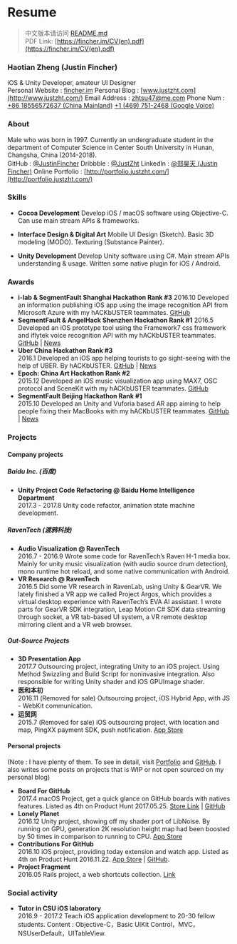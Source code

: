 # Resume

> 中文版本请访问 [README.md](README.md)  
> PDF Link: [https://fincher.im/CV(en).pdf](https://fincher.im/CV(en).pdf)

### Haotian Zheng (Justin Fincher)
iOS & Unity Developer, amateur UI Designer   
Personal Website : [fincher.im](https://fincher.im/)
Personal Blog : [www.justzht.com](http://www.justzht.com/)
Email Address : [zhtsu47@me.com](mailto:zhtsu47@me.com) 
Phone Num :
[+86 18556572637 (China Mainland)](tel:+86-185-5657-2637)
[+1 (469) 751-2468 (Google Voice)](tel:+1-469-751-2468)

### About
Male who was born in 1997. Currently an undergraduate student in the department of Computer Science in Center South University in Hunan, Changsha, China (2014-2018).    
GitHub : [@JustinFincher](https://github.com/JustinFincher)
Dribbble : [@JustZht](https://dribbble.com/JustZht)
LinkedIn : [@郑昊天 (Justin Fincher)](https://www.linkedin.com/in/昊天-郑-6ba0b0b2/)
Online Portfolio : [http://portfolio.justzht.com/](http://portfolio.justzht.com/)

### Skills
- **Cocoa Development**
Develop iOS / macOS software using Objective-C. Can use main stream APIs & frameworks.

- **Interface Design & Digital Art**
Mobile UI Design (Sketch). Basic 3D modeling (MODO). Texturing (Substance Painter).

- **Unity Development**
Develop Unity software using C#. Main stream APIs understanding & usage. Written some native plugin for iOS / Android.

### Awards  
- **i-lab & SegmentFault Shanghai Hackathon Rank #3**
2016.10 Developed an information publishing iOS app using the image recognition API from Microsoft Azure with my hACKbUSTER teammates.  [GitHub](https://github.com/hACKbUSTER/ConnectPlusPlus)  
- **SegmentFault & AngelHack Shenzhen Hackathon Rank #1**
2016.5 Developed an iOS prototype tool using the Framework7 css framework and iflytek voice recognition API with my hACKbUSTER teammates.  [GitHub](https://github.com/hACKbUSTER/ProjectDaVinci) | [News](https://segmentfault.com/a/1190000005656846)  
- **Uber China Hackathon  Rank #3**   
2016.1 Developed an iOS app helping tourists to go sight-seeing with the help of UBER. By hACKbUSTER. [GitHub](https://github.com/hACKbUSTER/UberGuide-iOS) | [News](https://segmentfault.com/a/1190000004372053)    
- **Epoch: China Art Hackathon Rank #2**  
2015.12 Developed an iOS music visualization app using MAX7, OSC protocol and SceneKit with my hACKbUSTER teammates. [GitHub](https://github.com/hACKbUSTER/Renaissance)  
- **SegmentFault Beijing Hackathon Rank #1**  
2015.10 Developed an Unity and Vuforia based AR app aiming to help people fixing their MacBooks with my hACKbUSTER teammates. [GitHub](https://github.com/hACKbUSTER/FixPlusPlus) | [News](https://segmentfault.com/a/1190000003920404)  

### Projects
#### Company projects
##### Baidu Inc. (百度)
- **Unity Project Code Refactoring @ Baidu Home Intelligence Department**  
2017.3 - 2017.8 Unity code refactor, animation state machine development.

##### RavenTech (渡鸦科技)
- **Audio Visualization @ RavenTech**   
2016.7 - 2016.9 Wrote some code for RavenTech’s Raven H-1 media box. Mainly for unity music visualization (with audio source drum detection), mono runtime hot reload, and some native communication with Android.
- **VR Research @ RavenTech**  
2016.5 Did some VR research in RavenLab, using Unity & GearVR. We lately finished a VR app we called Project Argos, which provides a virtual desktop experience with RavenTech’s EVA AI assistant. I wrote parts for GearVR SDK integration, Leap Motion C# SDK data streaming through socket, a VR tab-based UI system, a VR remote desktop mirroring client and a VR web browser.

##### Out-Source Projects
- **3D Presentation App**  
2017.7 Outsourcing project, integrating Unity to an iOS project. Using Method Swizzling and Build Script for noninvasive integration. Also responsible for writing Unity shader and iOS GPUImage shader.
- **医和本初**  
2016.11  (Removed for sale) Outsourcing project, iOS Hybrid App, with JS - WebKit communication.
- **运贸网**  
2015.7  (Removed for sale) iOS outsourcing project, with location and map, PingXX payment SDK, push notification. [App Store](https://itunes.apple.com/us/app/e-yun-da/id1017101878?l=zh&ls=1&mt=8)

#### Personal projects
(Note : I have plenty of them. To see in detail, visit [Portfolio](http://portfolio.justzht.com/) and [GitHub](https://github.com/JustinFincher). I also writes some posts on projects that is WIP or not open sourced on my personal blog)

- **Board For GitHub**  
2017.4 macOS Project, get a quick glance on GitHub boards with natives features. Listed as 4th on Product Hunt 2017.05.25. [Store Link](https://justinfincher.github.io/BoardForGitHub-Landing/) | [GitHub](https://github.com/JustinFincher/BoardForGitHub)
- **Lonely Planet**  
2016.12 Unity project, showing off my shader port of LibNoise. By running on GPU, generation 2K resolution height map had been boosted by 50 times in comparison to running to CPU. [App Store](https://itunes.apple.com/cn/app/lonely-planet-procedurally/id1177530091?mt=8)
- **Contributions For GitHub**  
2016.10 iOS project, providing today extension and watch app. Listed as 4th on Product Hunt 2016.11.22. [App Store](https://itunes.apple.com/us/app/contributions-for-github/id1153432612?mt=8) | [GitHub](https://github.com/JustinFincher/GitHubContributionsiOS). 
- **Project Fragment**  
2016.05 Rails project, a web shortcuts collection. [Link](http://start.justzht.com/boarding/1)


### Social activity
- **Tutor in CSU iOS laboratory**  
2016.9 - 2017.2 Teach iOS application development to 20-30 fellow students. Content : Objective-C，Basic UIKit Control，MVC，NSUserDefault，UITableView.

